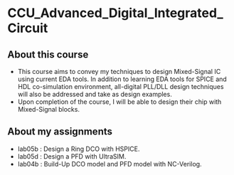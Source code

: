# CCU_Advanced_Digital_Integrated_Circuit
## About this course
- This course aims to convey my techniques to design Mixed-Signal IC using current EDA tools. 
  In addition to learning EDA tools for SPICE and HDL co-simulation environment, all-digital PLL/DLL 
  design techniques will also be addressed and take as design examples.
- Upon completion of the course, I will be able to design their chip with Mixed-Signal blocks.
## About my assignments
- lab05b : Design a Ring DCO with HSPICE.
- lab05d : Design a PFD with UltraSIM.
- lab04b : Build-Up DCO model and PFD model with NC-Verilog.
